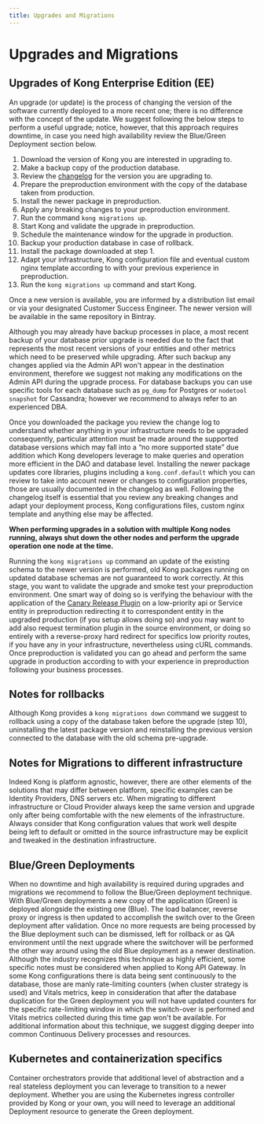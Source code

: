 ```yaml
---
title: Upgrades and Migrations
---
```


# Upgrades and Migrations
## Upgrades of Kong Enterprise Edition (EE)

An upgrade (or update) is the process of changing the version of the software currently deployed to a more recent one; there is no difference with the concept of the update. We suggest following the below steps to perform a useful upgrade; notice, however, that this approach requires downtime, in case you need high availability review the Blue/Green Deployment section below.

1. Download the version of Kong you are interested in upgrading to.
2. Make a backup copy of the production database.
3. Review the [changelog](/enterprise/changelog/) for the version you are upgrading to.
4. Prepare the preproduction environment with the copy of the database taken from production.
5. Install the newer package in preproduction.
6. Apply any breaking changes to your preproduction environment.
7. Run the command `kong migrations up`.
8. Start Kong and validate the upgrade in preproduction.
9. Schedule the maintenance window for the upgrade in production.
10. Backup your production database in case of rollback.
11. Install the package downloaded at step 1.
12. Adapt your infrastructure, Kong configuration file and eventual custom nginx template according to with your previous experience in preproduction.
13. Run the `kong migrations up` command and start Kong.

Once a new version is available, you are informed by a distribution list email or via your designated Customer Success Engineer. The newer version will be available in the same repository in Bintray.

Although you may already have backup processes in place, a most recent backup of your database prior upgrade is needed due to the fact that represents the most recent versions of your entities and other metrics which need to be preserved while upgrading. After such backup any changes applied via the Admin API won't appear in the destination environment, therefore we suggest not making any modifications on the Admin API during the upgrade process.
 For database backups you can use specific tools for each database such as `pg_dump` for Postgres or `nodetool snapshot` for Cassandra; however we recommend to always refer to an experienced DBA.

Once you downloaded the package you review the change log to understand whether anything in your infrastructure needs to be upgraded consequently, particular attention must be made around the supported database versions which may fall into a “no more supported state” due addition which Kong developers leverage to make queries and operation more efficient in the DAO and database level.
Installing the newer package updates core libraries, plugins including a `kong.conf.default` which you can review to take into account newer or changes to configuration properties, those are usually documented in the changelog as well.
Following the changelog itself is essential that you review any breaking changes and adapt your deployment process, Kong configurations files, custom nginx template and anything else may be affected.

**When performing upgrades in a solution with multiple Kong nodes running, always shut down the other nodes and perform the upgrade operation one node at the time.**

Running the `kong migrations up` command an update of the existing schema to the newer version is performed, old Kong packages running on updated database schemas are not guaranteed to work correctly.
At this stage, you want to validate the upgrade and smoke test your preproduction environment.
One smart way of doing so is verifying the behaviour with the application of the [Canary Release Plugin](https://docs.konghq.com/plugins/ee-canary-release/) on a low-priority api or Service entity in preproduction redirecting it to correspondent entity in the upgraded production (if you setup allows doing so) and you may want to add also request termination plugin in the source environment, or doing so entirely with a reverse-proxy hard redirect for specifics low priority routes, if you have any in your infrastructure, nevertheless using cURL commands.
Once preproduction is validated you can go ahead and perform the same upgrade in production according to with your experience in preproduction following your business processes.

## Notes for rollbacks
Although Kong provides a `kong migrations down` command we suggest to rollback using a copy of the database taken before the upgrade (step 10), uninstalling the latest package version and reinstalling the previous version connected to the database with the old schema pre-upgrade.

## Notes for Migrations to different infrastructure
Indeed Kong is platform agnostic, however, there are other elements of the solutions that may differ between platform, specific examples can be Identity Providers, DNS servers etc.
When migrating to different infrastructure or Cloud Provider always keep the same version and upgrade only after being comfortable with the new elements of the infrastructure.
Always consider that Kong configuration values that work well despite being left to default or omitted in the source infrastructure may be explicit and tweaked in the destination infrastructure.

## Blue/Green Deployments
When no downtime and high availability is required during upgrades and migrations we recommend to follow the Blue/Green deployment technique.
With Blue/Green deployments a new copy of the application (Green) is deployed alongside the existing one (Blue). The load balancer, reverse proxy or ingress is then updated to accomplish the switch over to the Green deployment after validation. Once no more requests are being processed by the Blue deployment such can be dismissed, left for rollback or as QA environment until the next upgrade where the switchover will be performed the other way around using the old Blue deployment as a newer destination.
Although the industry recognizes this technique as highly efficient, some specific notes must be considered when applied to Kong API Gateway.
In some Kong configurations there is data being sent continuously to the database, those are manly rate-limiting counters (when cluster strategy is used) and Vitals metrics, keep in consideration that after the database duplication for the Green deployment you will not have updated counters for the specific rate-limiting window in which the switch-over is performed and Vitals metrics collected during this time gap won't be available. For additional information about this technique, we suggest digging deeper into common Continuous Delivery processes and resources.

## Kubernetes and containerization specifics
Container orchestrators provide that additional level of abstraction and a real stateless deployment you can leverage to transition to a newer deployment.
Whether you are using the Kubernetes ingress controller provided by Kong or your own, you will need to leverage an additional Deployment resource to generate the Green deployment.
